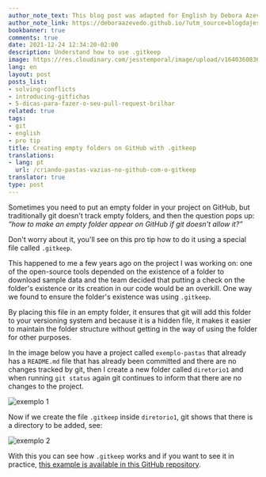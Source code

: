 ```yaml
---
author_note_text: This blog post was adapted for English by Debora Azevedo.
author_note_link: https://deboraazevedo.github.io/?utm_source=blogdajess
bookbanner: true
comments: true
date: 2021-12-24 12:34:20-02:00
description: Understand how to use .gitkeep
image: https://res.cloudinary.com/jesstemporal/image/upload/v1640360836/covers/pro_tip_voc9gk.png
lang: en
layout: post
posts_list:
- solving-conflicts
- introducing-gitfichas
- 5-dicas-para-fazer-o-seu-pull-request-brilhar
related: true
tags:
- git
- english
- pro tip
title: Creating empty folders on GitHub with .gitkeep
translations:
- lang: pt
  url: /criando-pastas-vazias-no-github-com-o-gitkeep
translator: true
type: post
---
```


Sometimes you need to put an empty folder in your project on GitHub, but traditionally git doesn't track empty folders, and then the question pops up: _“how to make an empty folder appear on GitHub if git doesn't allow it?”_

Don't worry about it, you'll see on this pro tip how to do it using a special file called `.gitkeep`.

This happened to me a few years ago on the project I was working on: one of the open-source tools depended on the existence of a folder to download sample data and the team decided that putting a check on the folder's existence or its creation in our code would be an overkill. One way we found to ensure the folder's existence was using `.gitkeep`.

By placing this file in an empty folder, it ensures that git will add this folder to your versioning system and because it is a hidden file, it makes it easier to maintain the folder structure without getting in the way of using the folder for other purposes.

In the image below you have a project called `exemplo-pastas` that already has a `README.md` file that has already been committed and there are no changes tracked by git, then I create a new folder called `diretorio1` and when running `git status` again git continues to inform that there are no changes to the project.

![exemplo 1](https://res.cloudinary.com/jesstemporal/image/upload/v1640360211/gitkeep-exemplo-fig-1_tsvwqh.png)

Now if we create the file `.gitkeep` inside `diretorio1`, git shows that there is a directory to be added, see:

![exemplo 2](https://res.cloudinary.com/jesstemporal/image/upload/v1640360212/gitkeep-exemplo-fig-2_etwfco.png)

With this you can see how `.gitkeep` works and if you want to see it in practice, [this example is available in this GitHub repository](https://github.com/jtemporal/exemplo-pastas).